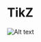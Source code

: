 TikZ
====
![Alt text](https://lh3.googleusercontent.com/-AIuVSSrwQSk/UXic1S_xioI/AAAAAAAACr0/43zZrxd8l3c/s720/tikz3d.png)
